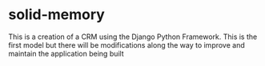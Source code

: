 # solid-memory
This is a creation of a CRM using the Django Python Framework. This is the first model but there will be modifications along the way to improve and maintain the application being built 
